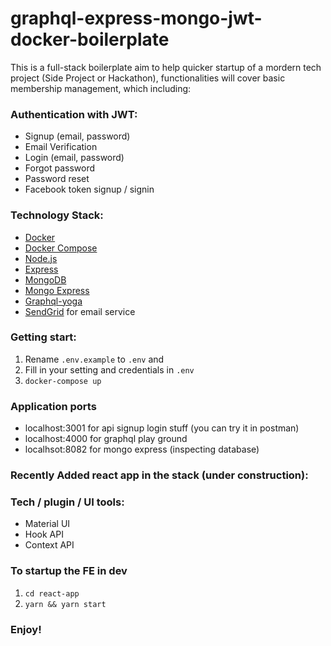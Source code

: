 # graphql-express-mongo-jwt-docker-boilerplate

This is a full-stack boilerplate aim to help quicker startup of a mordern tech project (Side Project or Hackathon), functionalities will cover basic membership management, which including:

### Authentication with JWT:
  * Signup (email, password)
  * Email Verification
  * Login (email, password)
  * Forgot password
  * Password reset
  * Facebook token signup / signin

### Technology Stack:
  * [Docker](https://www.docker.com/)
  * [Docker Compose](https://docs.docker.com/compose/)
  * [Node.js](https://nodejs.org)
  * [Express](https://expressjs.com/)
  * [MongoDB](https://www.mongodb.com/)
  * [Mongo Express](https://github.com/mongo-express/mongo-express)
  * [Graphql-yoga](https://github.com/prisma/graphql-yoga)
  * [SendGrid](https://sendgrid.com/) for email service

### Getting start:

1. Rename `.env.example` to `.env` and 
2. Fill in your setting and credentials in `.env`
3. `docker-compose up`

### Application ports
* localhost:3001 for api signup login stuff (you can try it in postman)
* localhost:4000 for graphql play ground
* localhsot:8082 for mongo express (inspecting database)

### Recently Added react app in the stack (under construction):
### Tech / plugin / UI tools:
* Material UI
* Hook API
* Context API

### To startup the FE in dev
1. `cd react-app`
2. `yarn && yarn start`

### Enjoy!


